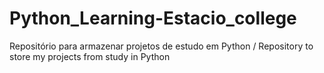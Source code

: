 # Python_Learning-Estacio_college
Repositório para armazenar projetos de estudo em Python /
Repository to store my projects from study in Python
